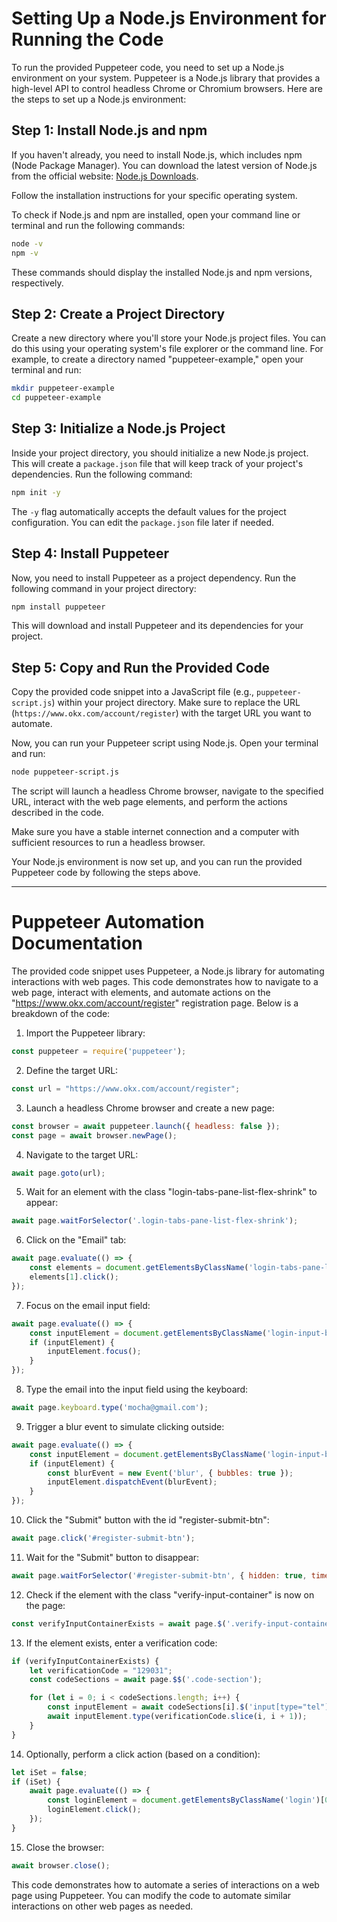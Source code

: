 # Setting Up a Node.js Environment for Running the Code

To run the provided Puppeteer code, you need to set up a Node.js environment on your system. Puppeteer is a Node.js library that provides a high-level API to control headless Chrome or Chromium browsers. Here are the steps to set up a Node.js environment:

## Step 1: Install Node.js and npm

If you haven't already, you need to install Node.js, which includes npm (Node Package Manager). You can download the latest version of Node.js from the official website: [Node.js Downloads](https://nodejs.org/en/download/).

Follow the installation instructions for your specific operating system.

To check if Node.js and npm are installed, open your command line or terminal and run the following commands:

```bash
node -v
npm -v
```

These commands should display the installed Node.js and npm versions, respectively.

## Step 2: Create a Project Directory

Create a new directory where you'll store your Node.js project files. You can do this using your operating system's file explorer or the command line. For example, to create a directory named "puppeteer-example," open your terminal and run:

```bash
mkdir puppeteer-example
cd puppeteer-example
```

## Step 3: Initialize a Node.js Project

Inside your project directory, you should initialize a new Node.js project. This will create a `package.json` file that will keep track of your project's dependencies. Run the following command:

```bash
npm init -y
```

The `-y` flag automatically accepts the default values for the project configuration. You can edit the `package.json` file later if needed.

## Step 4: Install Puppeteer

Now, you need to install Puppeteer as a project dependency. Run the following command in your project directory:

```bash
npm install puppeteer
```

This will download and install Puppeteer and its dependencies for your project.

## Step 5: Copy and Run the Provided Code

Copy the provided code snippet into a JavaScript file (e.g., `puppeteer-script.js`) within your project directory. Make sure to replace the URL (`https://www.okx.com/account/register`) with the target URL you want to automate.

Now, you can run your Puppeteer script using Node.js. Open your terminal and run:

```bash
node puppeteer-script.js
```

The script will launch a headless Chrome browser, navigate to the specified URL, interact with the web page elements, and perform the actions described in the code.

Make sure you have a stable internet connection and a computer with sufficient resources to run a headless browser.

Your Node.js environment is now set up, and you can run the provided Puppeteer code by following the steps above.

---

# Puppeteer Automation Documentation

The provided code snippet uses Puppeteer, a Node.js library for automating interactions with web pages. This code demonstrates how to navigate to a web page, interact with elements, and automate actions on the "https://www.okx.com/account/register" registration page. Below is a breakdown of the code:

1. Import the Puppeteer library:

```javascript
const puppeteer = require('puppeteer');
```

2. Define the target URL:

```javascript
const url = "https://www.okx.com/account/register";
```

3. Launch a headless Chrome browser and create a new page:

```javascript
const browser = await puppeteer.launch({ headless: false });
const page = await browser.newPage();
```

4. Navigate to the target URL:

```javascript
await page.goto(url);
```

5. Wait for an element with the class "login-tabs-pane-list-flex-shrink" to appear:

```javascript
await page.waitForSelector('.login-tabs-pane-list-flex-shrink');
```

6. Click on the "Email" tab:

```javascript
await page.evaluate(() => {
    const elements = document.getElementsByClassName('login-tabs-pane-list-flex-shrink')[0].children;
    elements[1].click();
});
```

7. Focus on the email input field:

```javascript
await page.evaluate(() => {
    const inputElement = document.getElementsByClassName('login-input-box account-input-wrapper')[0].children[1];
    if (inputElement) {
        inputElement.focus();
    }
});
```

8. Type the email into the input field using the keyboard:

```javascript
await page.keyboard.type('mocha@gmail.com');
```

9. Trigger a blur event to simulate clicking outside:

```javascript
await page.evaluate(() => {
    const inputElement = document.getElementsByClassName('login-input-box account-input-wrapper')[0].children[1];
    if (inputElement) {
        const blurEvent = new Event('blur', { bubbles: true });
        inputElement.dispatchEvent(blurEvent);
    }
});
```

10. Click the "Submit" button with the id "register-submit-btn":

```javascript
await page.click('#register-submit-btn');
```

11. Wait for the "Submit" button to disappear:

```javascript
await page.waitForSelector('#register-submit-btn', { hidden: true, timeout: 5000 }).catch(() => {});
```

12. Check if the element with the class "verify-input-container" is now on the page:

```javascript
const verifyInputContainerExists = await page.$('.verify-input-container');
```

13. If the element exists, enter a verification code:

```javascript
if (verifyInputContainerExists) {
    let verificationCode = "129031";
    const codeSections = await page.$$('.code-section');

    for (let i = 0; i < codeSections.length; i++) {
        const inputElement = await codeSections[i].$('input[type="tel"]');
        await inputElement.type(verificationCode.slice(i, i + 1));
    }
}
```

14. Optionally, perform a click action (based on a condition):

```javascript
let iSet = false;
if (iSet) {
    await page.evaluate(() => {
        const loginElement = document.getElementsByClassName('login')[0];
        loginElement.click();
    });
}
```

15. Close the browser:

```javascript
await browser.close();
```

This code demonstrates how to automate a series of interactions on a web page using Puppeteer. You can modify the code to automate similar interactions on other web pages as needed.